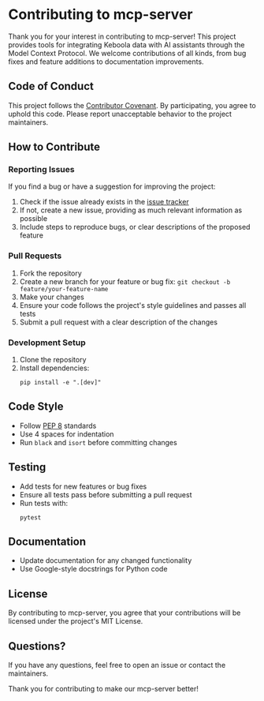 # Contributing to mcp-server

Thank you for your interest in contributing to mcp-server! This project provides tools for integrating Keboola data with AI assistants through the Model Context Protocol. We welcome contributions of all kinds, from bug fixes and feature additions to documentation improvements.

## Code of Conduct

This project follows the [Contributor Covenant](https://www.contributor-covenant.org/version/2/1/code_of_conduct/). By participating, you agree to uphold this code. Please report unacceptable behavior to the project maintainers.

## How to Contribute

### Reporting Issues

If you find a bug or have a suggestion for improving the project:

1. Check if the issue already exists in the [issue tracker](https://github.com/keboola/mcp-server/issues)
2. If not, create a new issue, providing as much relevant information as possible
3. Include steps to reproduce bugs, or clear descriptions of the proposed feature

### Pull Requests

1. Fork the repository
2. Create a new branch for your feature or bug fix: `git checkout -b feature/your-feature-name`
3. Make your changes
4. Ensure your code follows the project's style guidelines and passes all tests
5. Submit a pull request with a clear description of the changes

### Development Setup

1. Clone the repository
2. Install dependencies:
   ```
   pip install -e ".[dev]"
   ```

## Code Style

- Follow [PEP 8](https://pep8.org/) standards
- Use 4 spaces for indentation
- Run `black` and `isort` before committing changes

## Testing

- Add tests for new features or bug fixes
- Ensure all tests pass before submitting a pull request
- Run tests with:
  ```
  pytest
  ```

## Documentation

- Update documentation for any changed functionality
- Use Google-style docstrings for Python code

## License

By contributing to mcp-server, you agree that your contributions will be licensed under the project's MIT License.

## Questions?

If you have any questions, feel free to open an issue or contact the maintainers.

Thank you for contributing to make our mcp-server better!